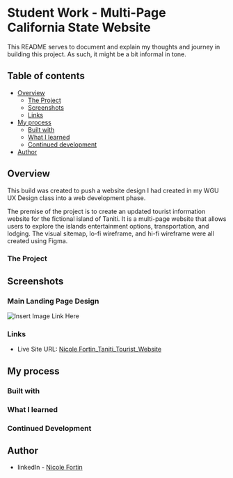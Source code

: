 # Student Work - Multi-Page California State Website

This README serves to document and explain my thoughts and journey in building this project. As such, it might be a bit informal in tone. 

## Table of contents 

- [Overview](#overview)
  - [The Project](#the-project)
  - [Screenshots](#screenshots)
  - [Links](#links)
- [My process](#my-process)
  - [Built with](#built-with)
  - [What I learned](#what-i-learned)
  - [Continued development](#continued-development)
- [Author](#author)

## Overview 

This build was created to push a website design I had created in my WGU UX Design class into a web development phase. 

The premise of the project is to create an updated tourist information website for the fictional island of Taniti. It is a multi-page website that allows users to explore the islands entertainment options, transportation, and lodging. The visual sitemap, lo-fi wireframe, and hi-fi wireframe were all created using Figma.


### The Project 


## Screenshots 

### Main Landing Page Design
![Insert Image Link Here](/Path/to/Image)


### Links

- Live Site URL: [Nicole Fortin_Taniti_Tourist_Website](...)


## My process


### Built with 


### What I learned



### Continued Development



## Author

- linkedIn - [Nicole Fortin](https://www.linkedin.com/in/nicole-fortin-3530b9211/)
